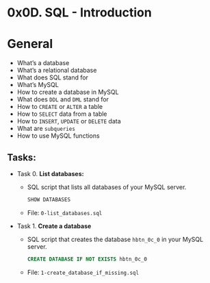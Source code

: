 # 0x0D. SQL - Introduction

# General
* What’s a database
* What’s a relational database
* What does SQL stand for
* What’s MySQL
* How to create a database in MySQL
* What does `DDL` and `DML` stand for
* How to `CREATE` or `ALTER` a table
* How to `SELECT` data from a table
* How to `INSERT`, `UPDATE` or `DELETE` data
* What are `subqueries`
* How to use MySQL functions

## Tasks:
+ Task 0. **List databases:**
  * SQL script that lists all databases of your MySQL server.
    ```sql
    SHOW DATABASES
    ```
  * File: `0-list_databases.sql`

+ Task 1. **Create a database**
  * SQL script that creates the database `hbtn_0c_0` in your MySQL server.
    ```sql
    CREATE DATABASE IF NOT EXISTS hbtn_0c_0
    ```
  * File: `1-create_database_if_missing.sql`

